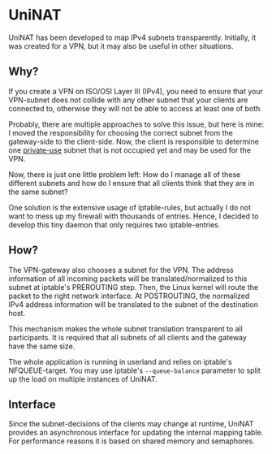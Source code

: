 # UniNAT

UniNAT has been developed to map IPv4 subnets transparently. Initially, it was
created for a VPN, but it may also be useful in other situations.

## Why?

If you create a VPN on ISO/OSI Layer III (IPv4), you need to ensure that your
VPN-subnet does not collide with any other subnet that your clients are
connected to, otherwise they will not be able to access at least one of both.

Probably, there are multiple approaches to solve this issue, but here is mine:
I moved the responsibility for choosing the correct subnet from the
gateway-side to the client-side. Now, the client is responsible to determine
one [private-use](https://www.iana.org/assignments/iana-ipv4-special-registry/iana-ipv4-special-registry.xhtml)
subnet that is not occupied yet and may be used for the VPN.

Now, there is just one little problem left: How do I manage all of these
different subnets and how do I ensure that all clients think that they are in
the same subnet?

One solution is the extensive usage of iptable-rules, but actually I do not
want to mess up my firewall with thousands of entries. Hence, I decided to
develop this tiny daemon that only requires two iptable-entries.

## How?

The VPN-gateway also chooses a subnet for the VPN. The address information of
all incoming packets will be translated/normalized to this subnet at iptable's
PREROUTING step. Then, the Linux kernel will route the packet to the right
network interface. At POSTROUTING, the normalized IPv4 address information will
be translated to the subnet of the destination host.

This mechanism makes the whole subnet translation transparent to all
participants. It is required that all subnets of all clients and the gateway
have the same size.

The whole application is running in userland and relies on iptable's
NFQUEUE-target. You may use iptable's `--queue-balance` parameter to split up
the load on multiple instances of UniNAT.

## Interface

Since the subnet-decisions of the clients may change at runtime, UniNAT
provides an asynchronous interface for updating the internal mapping table. For
performance reasons it is based on shared memory and semaphores.
